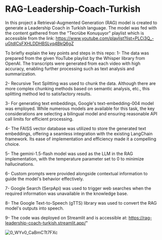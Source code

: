 # RAG-Leadership-Coach-Turkish
In this project a Retrieval-Augmented Generation (RAG) model is created to generate a Leadership Coach in Turkish language.
The model was fed with the content gathered from the "Tecrübe Konuşuyor" playlist which is accessible from the link: https://www.youtube.com/playlist?list=PLCi3Q_-uGtdlCsFXHLDDHBSLyq4BkQ6gZ

To briefly explain the key points and steps in this repo:
  1- The data was prepared from the given YouTube playlist by the Whisper library from OpenAI. The transcripts were generated from each video
with high accuracy, enabling further processing such as text analysis and summarization.

  2- Recursive Text Splitting was used to chunk the data. Although there are more complex chunking methods based on semantic analysis, etc., 
this splitting method led to satisfactory results.

  3- For generating text embeddings, Google's text-embedding-004 model was employed. While numerous models are available for this task, the 
key considerations are selecting a bilingual model and ensuring reasonable API call limits for efficient processing.

  4- The FAISS vector database was utilized to store the generated text embeddings, offering a seamless integration with the existing LangChain
framework. Its ease of implementation and efficiency made it a compelling choice.

  5- The gemini-1.5-flash model was used as the LLM in the RAG implementation, with the temperature parameter set to 0 to minimize hallucinations.

  6- Custom prompts were provided alongside contextual information to guide the model's behavior effectively.

  7- Google Search (SerpApi) was used to trigger web searches when the required information was unavailable in the knowledge base.

  8- The Google Text-to-Speech (gTTS) library was used to convert the RAG model's outputs into speech.

  9- The code was deployed on Streamlit and is accessible at: https://rag-leadership-coach-turkish.streamlit.app/"

![0_WYv0_CaBmCTt7FXc](https://github.com/user-attachments/assets/08967cbd-c608-4578-97e5-abeeb348c88a)
